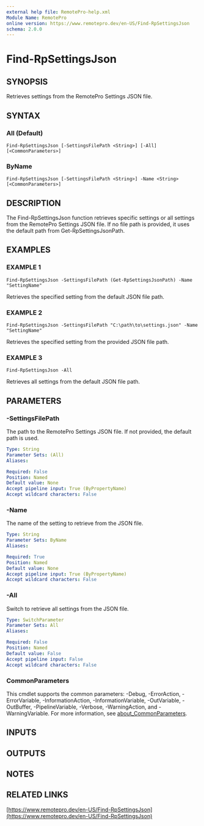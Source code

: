 ```yaml
---
external help file: RemotePro-help.xml
Module Name: RemotePro
online version: https://www.remotepro.dev/en-US/Find-RpSettingsJson
schema: 2.0.0
---
```


# Find-RpSettingsJson

## SYNOPSIS
Retrieves settings from the RemotePro Settings JSON file.

## SYNTAX

### All (Default)
```
Find-RpSettingsJson [-SettingsFilePath <String>] [-All] [<CommonParameters>]
```

### ByName
```
Find-RpSettingsJson [-SettingsFilePath <String>] -Name <String> [<CommonParameters>]
```

## DESCRIPTION
The Find-RpSettingsJson function retrieves specific settings or all settings
from the RemotePro Settings JSON file.
If no file path is provided, it uses
the default path from Get-RpSettingsJsonPath.

## EXAMPLES

### EXAMPLE 1
```
Find-RpSettingsJson -SettingsFilePath (Get-RpSettingsJsonPath) -Name "SettingName"
```

Retrieves the specified setting from the default JSON file path.

### EXAMPLE 2
```
Find-RpSettingsJson -SettingsFilePath "C:\path\to\settings.json" -Name "SettingName"
```

Retrieves the specified setting from the provided JSON file path.

### EXAMPLE 3
```
Find-RpSettingsJson -All
```

Retrieves all settings from the default JSON file path.

## PARAMETERS

### -SettingsFilePath
The path to the RemotePro Settings JSON file.
If not provided, the default
path is used.

```yaml
Type: String
Parameter Sets: (All)
Aliases:

Required: False
Position: Named
Default value: None
Accept pipeline input: True (ByPropertyName)
Accept wildcard characters: False
```

### -Name
The name of the setting to retrieve from the JSON file.

```yaml
Type: String
Parameter Sets: ByName
Aliases:

Required: True
Position: Named
Default value: None
Accept pipeline input: True (ByPropertyName)
Accept wildcard characters: False
```

### -All
Switch to retrieve all settings from the JSON file.

```yaml
Type: SwitchParameter
Parameter Sets: All
Aliases:

Required: False
Position: Named
Default value: False
Accept pipeline input: False
Accept wildcard characters: False
```

### CommonParameters
This cmdlet supports the common parameters: -Debug, -ErrorAction, -ErrorVariable, -InformationAction, -InformationVariable, -OutVariable, -OutBuffer, -PipelineVariable, -Verbose, -WarningAction, and -WarningVariable. For more information, see [about_CommonParameters](http://go.microsoft.com/fwlink/?LinkID=113216).

## INPUTS

## OUTPUTS

## NOTES

## RELATED LINKS

[https://www.remotepro.dev/en-US/Find-RpSettingsJson](https://www.remotepro.dev/en-US/Find-RpSettingsJson)

